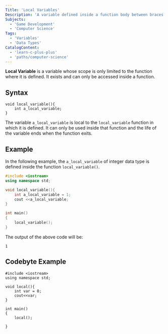 ```yaml
---
Title: 'Local Variables'
Description: 'A variable defined inside a function body between braces is called a local variable.'
Subjects:
  - 'Game Development'
  - 'Computer Science'
Tags:
  - 'Variables'
  - 'Data Types'
CatalogContent:
  - 'learn-c-plus-plus'
  - 'paths/computer-science'
---
```


**Local Variable** is a variable whose scope is only limited to the function where it is defined. It exists and can only be accessed inside a function.

## Syntax

```pseudo
void local_variable(){
    int a_local_variable;
}
```

The variable `a_local_variable` is local to the `local_variable` function in which it is defined. It can only be used inside that function and the life of the variable ends when the function exits. 

## Example

In the following example, the `a_local_variable` of integer data type is defined inside the function `local_variable()`.

```cpp
#include <iostream>
using namespace std;

void local_variable(){
    int a_local_variable = 1;
    cout <<a_local_variable;
}

int main() 
{
    local_variable();
}
```

The output of the above code will be:

```shell
1
```

## Codebyte Example

```codebyte/cpp
#include <iostream>
using namespace std;

void local(){
    int var = 0;
    cout<<var;
}

int main() 
{
    local();
    
}
```